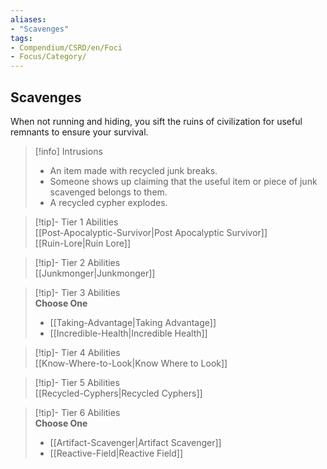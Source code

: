 ```yaml
---
aliases:
- "Scavenges"
tags:
- Compendium/CSRD/en/Foci
- Focus/Category/
---
```


  
## Scavenges  
When not running and hiding, you sift the ruins of civilization for useful remnants to ensure your survival.  

>[!info] Intrusions  
>- An item made with recycled junk breaks.  
>- Someone shows up claiming that the useful item or piece of junk scavenged belongs to them.  
>- A recycled cypher explodes.  


>[!tip]- Tier 1 Abilities  
> [[Post-Apocalyptic-Survivor|Post Apocalyptic Survivor]]  
> [[Ruin-Lore|Ruin Lore]]  


>[!tip]- Tier 2 Abilities  
> [[Junkmonger|Junkmonger]]  


>[!tip]- Tier 3 Abilities  
> **Choose One**  
>- [[Taking-Advantage|Taking Advantage]]  
>- [[Incredible-Health|Incredible Health]]  


>[!tip]- Tier 4 Abilities  
> [[Know-Where-to-Look|Know Where to Look]]  


>[!tip]- Tier 5 Abilities  
> [[Recycled-Cyphers|Recycled Cyphers]]  


>[!tip]- Tier 6 Abilities  
> **Choose One**  
>- [[Artifact-Scavenger|Artifact Scavenger]]  
>- [[Reactive-Field|Reactive Field]]